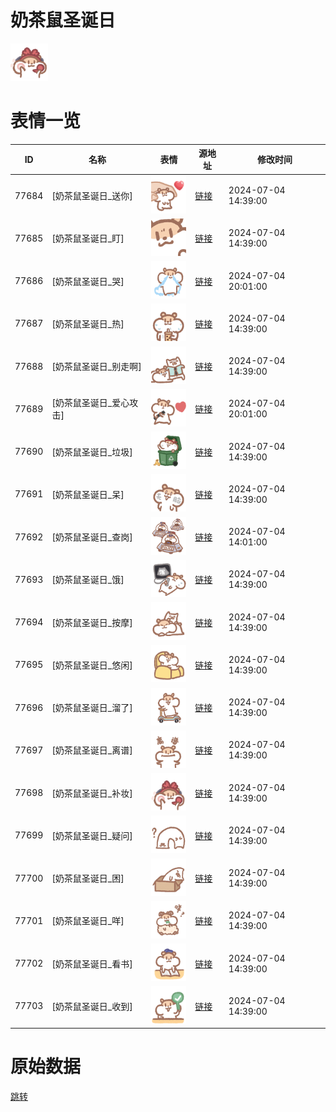 # 奶茶鼠圣诞日

<img src="./cover.png" height="60" alt="cover" />

# 表情一览

|ID|名称|表情|源地址|修改时间|
|----|----|----|----|----|
|77684|[奶茶鼠圣诞日_送你]|<img src="./pic/077684_%5B奶茶鼠圣诞日_送你%5D.png" height="60" alt="送你"/>|[链接](https://i0.hdslb.com/bfs/garb/d5bd4f10c098f99848a0f0e96e9122bccda5902a.png)|2024-07-04 14:39:00|
|77685|[奶茶鼠圣诞日_盯]|<img src="./pic/077685_%5B奶茶鼠圣诞日_盯%5D.png" height="60" alt="盯"/>|[链接](https://i0.hdslb.com/bfs/garb/b00babc33bd13de0fbbb827624cd1c4bf5a722ac.png)|2024-07-04 14:39:00|
|77686|[奶茶鼠圣诞日_哭]|<img src="./pic/077686_%5B奶茶鼠圣诞日_哭%5D.png" height="60" alt="哭"/>|[链接](https://i0.hdslb.com/bfs/garb/af2af9bcea6691a204af455d16dae267c83eccc8.png)|2024-07-04 20:01:00|
|77687|[奶茶鼠圣诞日_热]|<img src="./pic/077687_%5B奶茶鼠圣诞日_热%5D.png" height="60" alt="热"/>|[链接](https://i0.hdslb.com/bfs/garb/9f4469fe104f6bc5879e0c6abc9c9135c5f6e786.png)|2024-07-04 14:39:00|
|77688|[奶茶鼠圣诞日_别走啊]|<img src="./pic/077688_%5B奶茶鼠圣诞日_别走啊%5D.png" height="60" alt="别走啊"/>|[链接](https://i0.hdslb.com/bfs/garb/8cb8af2954ea15e49163dae47045d074ed01ef5f.png)|2024-07-04 14:39:00|
|77689|[奶茶鼠圣诞日_爱心攻击]|<img src="./pic/077689_%5B奶茶鼠圣诞日_爱心攻击%5D.png" height="60" alt="爱心攻击"/>|[链接](https://i0.hdslb.com/bfs/garb/fde9e21b3ebc935a8c0bfb56f5ddf3dd8c696717.png)|2024-07-04 20:01:00|
|77690|[奶茶鼠圣诞日_垃圾]|<img src="./pic/077690_%5B奶茶鼠圣诞日_垃圾%5D.png" height="60" alt="垃圾"/>|[链接](https://i0.hdslb.com/bfs/garb/8f46602764427f36967de336f2a54e3ebdb109c6.png)|2024-07-04 14:39:00|
|77691|[奶茶鼠圣诞日_呆]|<img src="./pic/077691_%5B奶茶鼠圣诞日_呆%5D.png" height="60" alt="呆"/>|[链接](https://i0.hdslb.com/bfs/garb/ded4e015adff267c0f1c56777759de94a1319a74.png)|2024-07-04 14:39:00|
|77692|[奶茶鼠圣诞日_查岗]|<img src="./pic/077692_%5B奶茶鼠圣诞日_查岗%5D.png" height="60" alt="查岗"/>|[链接](https://i0.hdslb.com/bfs/garb/19fe1faf863cedef8b2a4b3572a460e418e35ae5.png)|2024-07-04 14:01:00|
|77693|[奶茶鼠圣诞日_饿]|<img src="./pic/077693_%5B奶茶鼠圣诞日_饿%5D.png" height="60" alt="饿"/>|[链接](https://i0.hdslb.com/bfs/garb/a5e94730787be3495d0dd75d4d76c0679a7337bc.png)|2024-07-04 14:39:00|
|77694|[奶茶鼠圣诞日_按摩]|<img src="./pic/077694_%5B奶茶鼠圣诞日_按摩%5D.png" height="60" alt="按摩"/>|[链接](https://i0.hdslb.com/bfs/garb/5df9b98ff283e50231caa84ee340da9e2906f67a.png)|2024-07-04 14:39:00|
|77695|[奶茶鼠圣诞日_悠闲]|<img src="./pic/077695_%5B奶茶鼠圣诞日_悠闲%5D.png" height="60" alt="悠闲"/>|[链接](https://i0.hdslb.com/bfs/garb/bfdd36550d5e7a262b7779784cbedc7621443346.png)|2024-07-04 14:39:00|
|77696|[奶茶鼠圣诞日_溜了]|<img src="./pic/077696_%5B奶茶鼠圣诞日_溜了%5D.png" height="60" alt="溜了"/>|[链接](https://i0.hdslb.com/bfs/garb/aee09b00aa9f3c9a2b8967cf57878c15f8dd48e8.png)|2024-07-04 14:39:00|
|77697|[奶茶鼠圣诞日_离谱]|<img src="./pic/077697_%5B奶茶鼠圣诞日_离谱%5D.png" height="60" alt="离谱"/>|[链接](https://i0.hdslb.com/bfs/garb/d663f9553c10c51fa6590c9bb3f1c782e48cc1b2.png)|2024-07-04 14:39:00|
|77698|[奶茶鼠圣诞日_补妆]|<img src="./pic/077698_%5B奶茶鼠圣诞日_补妆%5D.png" height="60" alt="补妆"/>|[链接](https://i0.hdslb.com/bfs/garb/f2020fba656ca75cd55c2df436b68c1e14bfe35b.png)|2024-07-04 14:39:00|
|77699|[奶茶鼠圣诞日_疑问]|<img src="./pic/077699_%5B奶茶鼠圣诞日_疑问%5D.png" height="60" alt="疑问"/>|[链接](https://i0.hdslb.com/bfs/garb/b12141dac16f7c74442f64e5686e39944cf84f34.png)|2024-07-04 14:39:00|
|77700|[奶茶鼠圣诞日_困]|<img src="./pic/077700_%5B奶茶鼠圣诞日_困%5D.png" height="60" alt="困"/>|[链接](https://i0.hdslb.com/bfs/garb/071ca892fadfc192e231ebfcdd51b78dafdc86b6.png)|2024-07-04 14:39:00|
|77701|[奶茶鼠圣诞日_咩]|<img src="./pic/077701_%5B奶茶鼠圣诞日_咩%5D.png" height="60" alt="咩"/>|[链接](https://i0.hdslb.com/bfs/garb/f5938776e5c66e894ed523b87c4871df692eb76f.png)|2024-07-04 14:39:00|
|77702|[奶茶鼠圣诞日_看书]|<img src="./pic/077702_%5B奶茶鼠圣诞日_看书%5D.png" height="60" alt="看书"/>|[链接](https://i0.hdslb.com/bfs/garb/d727eafb65b1fa9cd312dec2af7f72d68af93c5d.png)|2024-07-04 14:39:00|
|77703|[奶茶鼠圣诞日_收到]|<img src="./pic/077703_%5B奶茶鼠圣诞日_收到%5D.png" height="60" alt="收到"/>|[链接](https://i0.hdslb.com/bfs/garb/b24088feaa400650ea8ed68e91ca042427e59aa8.png)|2024-07-04 14:39:00|

# 原始数据

[跳转](./raw.json)

